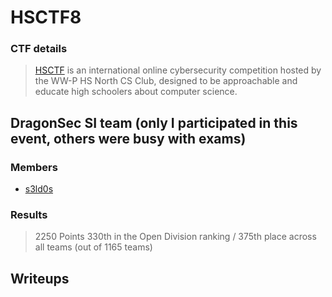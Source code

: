 # HSCTF8 

### CTF details
> [HSCTF](https://ctf.hsctf.com/) is an international online cybersecurity competition hosted by the WW-P HS North CS Club, designed to be approachable and educate high schoolers about computer science.

## DragonSec SI team (only I participated in this event, others were busy with exams)
### Members
* [s3ld0s](https://github.com/seldin15)

### Results
> 2250 Points
> 330th in the Open Division ranking / 375th place across all teams (out of 1165 teams)

## Writeups


